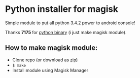 # Python installer for magisk

Simple module to put all python 3.4.2 power to android console!

Thanks **7175** for [python binary](https://dl.xda-cdn.com/3/0/6/4/4/2/0/python3.4.2_noedify_installer.zip?key=J9QDIO1eV-xKg59TK_U4dA&ts=1596144425) (i just make magisk module).

## How to make magisk module: 
- Clone repo (or download as zip) 
- `$ make` 
- Install module using Magisk Manager 


